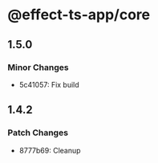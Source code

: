 # @effect-ts-app/core

## 1.5.0

### Minor Changes

- 5c41057: Fix build

## 1.4.2

### Patch Changes

- 8777b69: Cleanup
